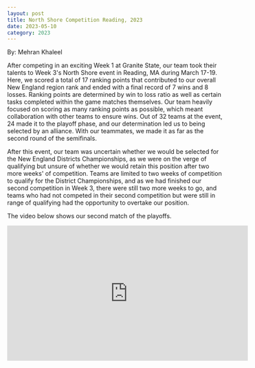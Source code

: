 ```yaml
---
layout: post
title: North Shore Competition Reading, 2023
date: 2023-05-10
category: 2023
---
```

By: Mehran Khaleel 

After competing in an exciting Week 1 at Granite State, our team took their talents to Week 3's North Shore event in Reading, MA during March 17-19. Here, we scored a total of 17 ranking points that contributed to our overall New England region rank and ended with a final record of 7 wins and 8 losses. Ranking points are determined by win to loss ratio as well as certain tasks completed within the game matches themselves. Our team heavily focused on scoring as many ranking points as possible, which meant collaboration with other teams to ensure wins. Out of 32 teams at the event, 24 made it to the playoff phase, and our determination led us to being selected by an alliance. With our teammates, we made it as far as the second round of the semifinals. 

After this event, our team was uncertain whether we would be selected for the New England Districts Championships, as we were on the verge of qualifying but unsure of whether we would retain this position after two more weeks' of competition. Teams are limited to two weeks of competition to qualify for the District Championships, and as we had finished our second competition in Week 3, there were still two more weeks to go, and teams who had not competed in their second competition but were still in range of qualifying had the opportunity to overtake our position.

The video below shows our second match of the playoffs. 

<iframe width="560" height="315" src="https://www.youtube.com/embed/zVD1S0CnfbI" title="YouTube video player" frameborder="0" allow="accelerometer; autoplay; clipboard-write; encrypted-media; gyroscope; picture-in-picture; web-share" allowfullscreen></iframe>
